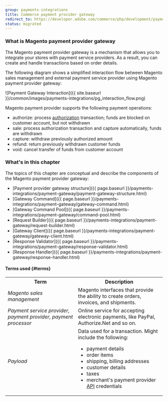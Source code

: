 ```yaml
---
group: payments-integrations
title: Commerce payment provider gateway
redirect_to: https://developer.adobe.com/commerce/php/development/payments-integrations/payment-gateway/
status: migrated
---
```


### What is Magento payment provider gateway

The Magento payment provider gateway is a mechanism that allows you to integrate your stores with payment service providers. As a result, you can create and handle transactions based on order details.

The following diagram shows a simplified interaction flow between Magento sales management and external payment service provider using Magento payment provider gateway:

![Payment Gateway Interaction]({{ site.baseurl }}/common/images/payments-integrations/pg_interaction_flow.png)

Magento payment provider supports the following payment operations:

*  authorize: process [authorization](https://glossary.magento.com/authorization) transaction; funds are blocked on customer account, but not withdrawn
*  sale: process authorization transaction and capture automatically, funds are withdrawn
*  capture: withdraw previously authorized amount
*  refund: return previously withdrawn customer funds
*  void: cancel transfer of funds from customer account

### What's in this chapter

The topics of this chapter are conceptual and describe the components of the Magento payment provider gateway:

*  [Payment provider gateway structure]({{ page.baseurl }}/payments-integrations/payment-gateway/payment-gateway-structure.html)
*  [Gateway Command]({{ page.baseurl }}/payments-integrations/payment-gateway/gateway-command.html)
*  [Gateway Command Pool]({{ page.baseurl }}/payments-integrations/payment-gateway/command-pool.html)
*  [Request Builder]({{ page.baseurl }}/payments-integrations/payment-gateway/request-builder.html)
*  [Gateway Client]({{ page.baseurl }}/payments-integrations/payment-gateway/gateway-client.html)
*  [Response Validator]({{ page.baseurl }}/payments-integrations/payment-gateway/response-validator.html)
*  [Response Handler]({{ page.baseurl }}/payments-integrations/payment-gateway/response-handler.html)

#### Terms used {#terms}

<table>
<tr>
<th>
Term
</th>
<th>
Description
</th>
</tr>
<tr>
<td>
<i>Magento sales management</i>
</td>
<td>
Magento interfaces that provide the ability to create orders, invoices, and shipments.
</td>
</tr>
<tr>
<td>
<i>Payment service provider, payment provider, payment processor</i>
</td>
<td>
 Online service for accepting electronic payments, like PayPal, Authorize.Net and so on.
</td>
</tr>
<tr>
<td>
<i>Payload</i>
</td>
<td>
Data used for a transaction. Might include the following:

<ul>
<li> payment details </li>
<li> order items </li>
<li> shipping, billing addresses </li>
<li> customer details </li>
<li> taxes </li>
<li> merchant's payment provider <a href="https://glossary.magento.com/api" target="_blank">API</a> credentials </li>
</ul>
</td>
</tr>
</table>
